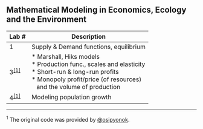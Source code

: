 ## Mathematical Modeling in Economics, Ecology and the Environment

Lab # | Description
--- | ---
1 | Supply & Demand functions, equilibrium
3<sup>[[1]](#myfootnote1)</sup> | * Marshall, Hiks models<br>* Production func., scales and elasticity<br>* Short-run & long-run profits<br>* Monopoly profit/price (of resources)<br> &nbsp;&nbsp; and the volume of production
4<sup>[[1]](#myfootnote1)</sup> | Modeling population growth

---
<a name="myfootnote1"><sup>1</sup></a> The original code was provided by [@osipyonok](https://github.com/osipyonok).
